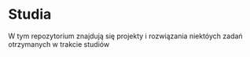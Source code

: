 # Studia
W tym repozytorium znajdują się projekty i rozwiązania niektóych zadań otrzymanych w trakcie studiów
